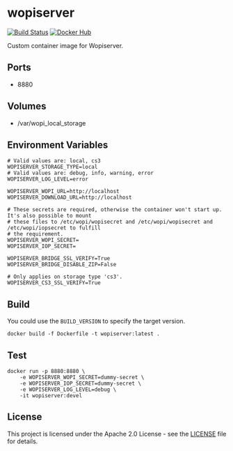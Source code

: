 # wopiserver

[![Build Status](https://drone.owncloud.com/api/badges/owncloud-ops/wopiserver/status.svg)](https://drone.owncloud.com/owncloud-ops/wopiserver/)
[![Docker Hub](https://img.shields.io/badge/docker-latest-blue.svg?logo=docker&logoColor=white)](https://hub.docker.com/r/owncloudops/wopiserver)

Custom container image for Wopiserver.

## Ports

- 8880

## Volumes

- /var/wopi_local_storage

## Environment Variables

```Shell
# Valid values are: local, cs3
WOPISERVER_STORAGE_TYPE=local
# Valid values are: debug, info, warning, error
WOPISERVER_LOG_LEVEL=error

WOPISERVER_WOPI_URL=http://localhost
WOPISERVER_DOWNLOAD_URL=http://localhost

# These secrets are required, otherwise the container won't start up. It's also possible to mount
# these files to /etc/wopi/wopisecret and /etc/wopi/wopisecret and /etc/wopi/iopsecret to fulfill
# the requirement.
WOPISERVER_WOPI_SECRET=
WOPISERVER_IOP_SECRET=

WOPISERVER_BRIDGE_SSL_VERIFY=True
WOPISERVER_BRIDGE_DISABLE_ZIP=False

# Only applies on storage type 'cs3'.
WOPISERVER_CS3_SSL_VERIFY=True
```

## Build

You could use the `BUILD_VERSION` to specify the target version.

```Shell
docker build -f Dockerfile -t wopiserver:latest .
```

## Test

```Shell
docker run -p 8880:8880 \
    -e WOPISERVER_WOPI_SECRET=dummy-secret \
    -e WOPISERVER_IOP_SECRET=dummy-secret \
    -e WOPISERVER_LOG_LEVEL=debug \
    -it wopiserver:devel
```

## License

This project is licensed under the Apache 2.0 License - see the [LICENSE](https://github.com/owncloud-ops/wopiserver/blob/main/LICENSE) file for details.
